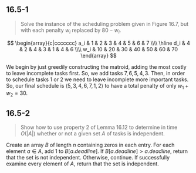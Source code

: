 ## 16.5-1

> Solve the instance of the scheduling problem given in Figure 16.7, but with each penalty $w_i$ replaced by $80 - w_i$.

$$
\begin{array}{c|ccccccc}
a_i &  1 &  2 &  3 &  4 &  5 &  6 &  7 \\\\
\hline
d_i &  4 &  2 &  4 &  3 &  1 &  4 &  6 \\\\
w_i & 10 & 20 & 30 & 40 & 50 & 60 & 70
\end{array}
$$

We begin by just greedily constructing the matroid, adding the most costly to leave incomplete tasks first. So, we add tasks $7, 6, 5, 4, 3$. Then, in order to schedule tasks $1$ or $2$ we need to leave incomplete more important tasks. So, our final schedule is $\langle 5, 3, 4, 6, 7, 1, 2 \rangle$ to have a total penalty of only $w_1 + w_2 = 30$.

## 16.5-2

> Show how to use property 2 of Lemma 16.12 to determine in time $O(|A|)$ whether or not a given set $A$ of tasks is independent.

Create an array $B$ of length $n$ containing zeros in each entry. For each element $a \in A$, add $1$ to $B[a.deadline]$. If $B[a.deadline] > a.deadline$, return that the set is not independent. Otherwise, continue. If successfully examine every element of $A$, return that the set is independent.
